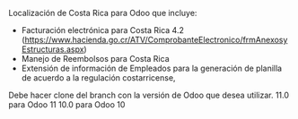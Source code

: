 Localización de Costa Rica para Odoo que incluye:

- Facturación electrónica para Costa Rica 4.2 (https://www.hacienda.go.cr/ATV/ComprobanteElectronico/frmAnexosyEstructuras.aspx)
- Manejo de Reembolsos para Costa Rica
- Extensión de información de Empleados para la generación de planilla de acuerdo a la regulación costarricense,


Debe hacer clone del branch con la versión de Odoo que desea utilizar. 
11.0 para Odoo 11 
10.0 para Odoo 10
